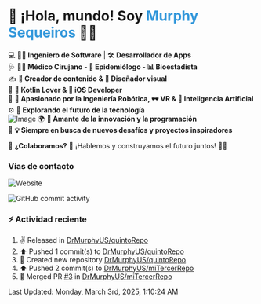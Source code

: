 
<!--
**DrMurphyUS/DrMurphyUS** is a ✨ _special_ ✨ repository because its `README.md` (this file) appears on your GitHub profile.

Here are some ideas to get you started:

- 🔭 I’m currently working on ...
- 🌱 I’m currently learning ...
- 👯 I’m looking to collaborate on ...
- 🤔 I’m looking for help with ...
- 💬 Ask me about ...
- 📫 How to reach me: ...
- 😄 Pronouns: ...
- ⚡ Fun fact: ...
-->

# 👋 ¡Hola, mundo! Soy <span style="color:#3498db; font-weight:bold;">Murphy Sequeiros</span> 🚀✨  
💻 **👨‍💻 Ingeniero de Software** | 🛠️ **Desarrollador de Apps**  
🩺 **👨‍⚕️ Médico Cirujano - 🦠 Epidemiólogo - 📊 Bioestadista**  
✍️ **📸 Creador de contenido & 🎨 Diseñador visual**  
📱 **💙 Kotlin Lover & 🍏 iOS Developer**  
🤖 **🔬 Apasionado por la Ingeniería Robótica, 🕶️ VR & 🤯 Inteligencia Artificial**  
⚙️ **🚀 Explorando el futuro de la tecnología**  
![Image](https://github.com/user-attachments/assets/b21c9ecb-cdc3-4de7-974b-b2c9abfc7808)
🌍 **🌟 Amante de la innovación y la programación**  
🎯 **💡 Siempre en busca de nuevos desafíos y proyectos inspiradores**  

💬 **¿Colaboramos?** 📩 ¡Hablemos y construyamos el futuro juntos! 🚀✨  


### Vías de contacto


![Website](https://img.shields.io/website?url=https%3A%2F%2Fwww.drmurphyus.com&down_message=https%3A%2F%2Fwww.drmurphyus.com&style=for-the-badge)

![GitHub commit activity](https://img.shields.io/github/commit-activity/t/DrMurphyUS/DrMurphyUS)


### ⚡ Actividad reciente
<!--RECENT_ACTIVITY:start-->
1. ✌️ Released [](https://github.com/DrMurphyUS/quintoRepo/releases/tag/V0.1.0) in [DrMurphyUS/quintoRepo](https://github.com/DrMurphyUS/quintoRepo)<br>
2. ⬆️ Pushed 1 commit(s) to [DrMurphyUS/quintoRepo](https://github.com/DrMurphyUS/quintoRepo)<br>
3. 📔 Created new repository [DrMurphyUS/quintoRepo](https://github.com/DrMurphyUS/quintoRepo)<br>
4. ⬆️ Pushed 2 commit(s) to [DrMurphyUS/miTercerRepo](https://github.com/DrMurphyUS/miTercerRepo)<br>
5. 🎉 Merged PR [#3](https://github.com/DrMurphyUS/miTercerRepo/pull/3) in [DrMurphyUS/miTercerRepo](https://github.com/DrMurphyUS/miTercerRepo)<br>
<!--RECENT_ACTIVITY:end-->
<!--RECENT_ACTIVITY:last_update-->
Last Updated: Monday, March 3rd, 2025, 1:10:24 AM
<!--RECENT_ACTIVITY:last_update_end-->

<!--
[![Twitter](https://img.shields.io/twitter/follow/aminespinoza?color=blue&label=s%C3%ADgueme%20en%20Twitter&style=for-the-badge)][twitter]

[<img src="https://img.icons8.com/doodle/48/000000/youtube--v1.png"/>][youtube]
[<img src="https://img.icons8.com/doodle/48/000000/linkedin--v2.png"/>][linkedin]
[<img src="https://img.icons8.com/doodle/48/000000/instagram-new.png"/>][instagram]
[<img src="https://img.icons8.com/doodle/48/000000/facebook-circled.png"/>][facebook]

### Mis últimos artículos
<!-- BLOG-POST-LIST:START -->
<!--
- [Diagramas como código con Mermaid](http://aminespinoza.com/diagramas-como-codigo-con-mermaid/)
- [Lo nuevo de C# 8.0: El operador de uso combinado ??](http://aminespinoza.com/lo-nuevo-de-c-8-0-el-operador-de-uso-combinado/)
- [Como evitar un conflicto de versiones al unificar un proyecto con VS Code](http://aminespinoza.com/como-evitar-un-conflicto-de-versiones-al-unificar-un-proyecto-con-vs-code/)
- [Cómo conectarte de manera remota a SQL Server en Ubuntu](http://aminespinoza.com/como-conectarte-de-manera-remota-a-sql-server-en-ubuntu/)
- [Instalación de SQL Server en Ubuntu 20.04](http://aminespinoza.com/instalacion-de-sql-server-en-ubuntu-20-04/)
<!-- BLOG-POST-LIST:END -->
<!--
### Mis últimos videos
<!-- YOUTUBE:START -->
<!--
- [DevOps: La diferencia entre un programador y un desarrollador de software.](https://www.youtube.com/watch?v=bziX6Nt4aaU)
- [5 tips para ser mejor Desarrollador de Software](https://www.youtube.com/watch?v=oZWDaoaHLxA)
- [¿Por qué y para qué usar Github CLI?](https://www.youtube.com/watch?v=EDOoUSbXin8)
- [¿Qué **** hace un desarrollador de software?](https://www.youtube.com/watch?v=H6e19XoihBo)
- [Aprendiendo a usar Ngrok a profundidad](https://www.youtube.com/watch?v=YA_xMQOIZo0)
<!-- YOUTUBE:END -->

<!--
[website]: https://aminespinoza.com/
[twitter]: https://twitter.com/aminespinoza
[youtube]: https://www.youtube.com/c/AminEspinoza
[linkedin]: https://www.linkedin.com/in/amin-espinoza-71b24661/
[instagram]: https://www.instagram.com/aminespinoza10/
[facebook]: https://www.facebook.com/aminespinoza
-->

